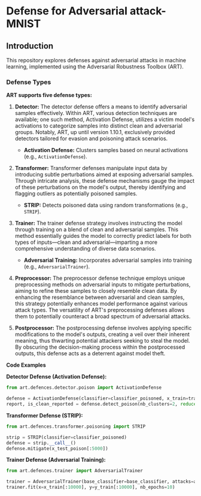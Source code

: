  # **Defense for Adversarial attack-MNIST**

## **Introduction**

This repository explores defenses against adversarial attacks in machine learning, implemented using the Adversarial Robustness Toolbox (ART). 

### **Defense Types**

**ART supports five defense types:**

1. **Detector:** The detector defense offers a means to identify adversarial samples effectively. Within ART, various detection techniques are available; one such method, Activation Defense, utilizes a victim model's activations to categorize samples into distinct clean and adversarial groups. Notably, ART, up until version 1.10.1, exclusively provided detectors tailored for evasion and poisoning attack scenarios.
    - **Activation Defense:** Clusters samples based on neural activations (e.g., `ActivationDefense`).

2. **Transformer:** Transformer defenses manipulate input data by introducing subtle perturbations aimed at exposing adversarial samples. Through intricate analysis, these defense mechanisms gauge the impact of these perturbations on the model's output, thereby identifying and flagging outliers as potentially poisoned samples.
    - **STRIP:** Detects poisoned data using random transformations (e.g., `STRIP`).

3. **Trainer:** The trainer defense strategy involves instructing the model through training on a blend of clean and adversarial samples. This method essentially guides the model to correctly predict labels for both types of inputs—clean and adversarial—imparting a more comprehensive understanding of diverse data scenarios.
    - **Adversarial Training:** Incorporates adversarial samples into training (e.g., `AdversarialTrainer`).

4. **Preprocessor:** The preprocessor defense technique employs unique preprocessing methods on adversarial inputs to mitigate perturbations, aiming to refine these samples to closely resemble clean data. By enhancing the resemblance between adversarial and clean samples, this strategy potentially enhances model performance against various attack types. The versatility of ART's preprocessing defenses allows them to potentially counteract a broad spectrum of adversarial attacks.

5. **Postprocessor:** The postprocessing defense involves applying specific modifications to the model's outputs, creating a veil over their inherent meaning, thus thwarting potential attackers seeking to steal the model. By obscuring the decision-making process within the postprocessed outputs, this defense acts as a deterrent against model theft.

**Code Examples**

**Detector Defense (Activation Defense):**

```python
from art.defences.detector.poison import ActivationDefense

defense = ActivationDefense(classifier=classifier_poisoned, x_train=train_images, y_train=train_labels)
report, is_clean_reported = defense.detect_poison(nb_clusters=2, reduce="PCA", nb_dims=10)
```

**Transformer Defense (STRIP):**

```python
from art.defences.transformer.poisoning import STRIP

strip = STRIP(classifier=classifier_poisoned)
defense = strip.__call__()
defense.mitigate(x_test_poison[:5000])
```

**Trainer Defense (Adversarial Training):**

```python
from art.defences.trainer import AdversarialTrainer

trainer = AdversarialTrainer(base_classifier=base_classifier, attacks=attack_fgm, ratio=0.5)
trainer.fit(x=x_train[:10000], y=y_train[:10000], nb_epochs=10)
```

